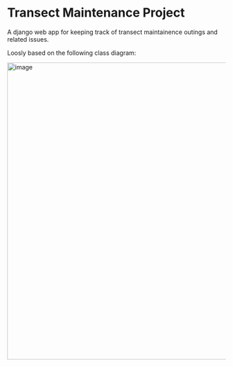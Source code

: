 Transect Maintenance Project
============================

A django web app for keeping track of transect maintainence outings and related issues.

Loosly based on the following class diagram:

<img width="532" height="685" alt="image" src="https://github.com/user-attachments/assets/5109c9b9-393e-48a2-84b9-bdc09dde5d2d" />
